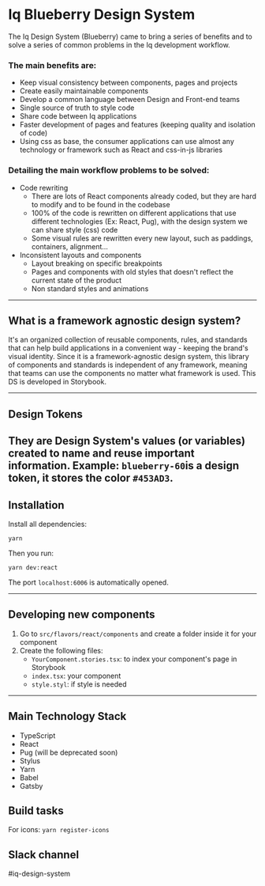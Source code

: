 # Iq Blueberry Design System

The Iq Design System (Blueberry) came to bring a series of benefits and to solve a series of common problems in the Iq development workflow.

### The main benefits are:

- Keep visual consistency between components, pages and projects
- Create easily maintainable components
- Develop a common language between Design and Front-end teams
- Single source of truth to style code
- Share code between Iq applications
- Faster development of pages and features (keeping quality and isolation of code)
- Using css as base, the consumer applications can use almost any technology or framework such as React and css-in-js libraries

### Detailing the main workflow problems to be solved:

- Code rewriting
  - There are lots of React components already coded, but they are hard to modify and to be found in the codebase
  - 100% of the code is rewritten on different applications that use different technologies (Ex: React, Pug), with the design system we can share style (css) code
  - Some visual rules are rewritten every new layout, such as paddings, containers, alignment...
- Inconsistent layouts and components
  - Layout breaking on specific breakpoints
  - Pages and components with old styles that doesn't reflect the current state of the product
  - Non standard styles and animations

---

## What is a framework agnostic design system?

It's an organized collection of reusable components, rules, and standards that can help build applications in a convenient way - keeping the brand's visual identity. Since it is a framework-agnostic design system, this library of components and standards is independent of any framework, meaning that teams can use the components no matter what framework is used. This DS is developed in Storybook.

---

## Design Tokens

## They are Design System's values (or variables) created to name and reuse important information. Example: `blueberry-60`is a design token, it stores the color `#453AD3`.

## Installation

Install all dependencies:

```
yarn
```

Then you run:

```
yarn dev:react
```

The port `localhost:6006` is automatically opened.

---

## Developing new components

1. Go to `src/flavors/react/components` and create a folder inside it for your component
2. Create the following files:
   - `YourComponent.stories.tsx`: to index your component's page in Storybook
   - `index.tsx`: your component
   - `style.styl`: if style is needed

---

## Main Technology Stack

- TypeScript
- React
- Pug (will be deprecated soon)
- Stylus
- Yarn
- Babel
- Gatsby

## Build tasks

For icons: `yarn register-icons`

## Slack channel

#iq-design-system
